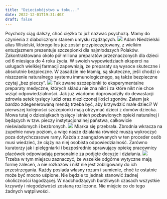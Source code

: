 ```yaml
---
title: "Dzieciobójstwo w toku..."
date: 2022-12-01T19:31:40Z
draft: false
---
```

Psychozy ciąg dalszy, choć ciężko to już nazwać psychozą. Mamy do czynienia z diabolicznym stanem umysłu rządzących.
![](https://cdn.pixabay.com/photo/2022/01/02/18/18/vaccination-6910826_960_720.jpg)
Adam Niedzielski alias Wisielski, którego los już został przypieczętowany, z wielkim entuzjazmem prezentuje szczepionki dla najmłodszych Polaków. Zakontraktowano około pół miliona preparatów przeznaczonych dla dzieci od 6 miesiąca do 4 roku życia. W swoich wypowiedziach eksperci na usługach wielkiej farmacji zapewniają, że preparaty są wysoce skuteczne i absolutnie bezpieczne. W zasadzie nie kłamią, są skuteczne, jeśli chodzi o niszczenie naturalnego systemu immunologicznego, są także bezpieczne czytaj „bez pieczy”.
![](https://cdn.pixabay.com/photo/2016/02/26/07/48/child-1223680_960_720.jpg)
Tak zwane szczepionki to eksperymentalne preparaty medyczne, których składu nie zna nikt i za które nikt nie chce wziąć odpowiedzialności. Jak już wiadomo doprowadziły do dewastacji zdrowia setek tysięcy ludzi oraz niezliczonej ilości zgonów. Zatem jak bardzo zdegenerowaną mendą trzeba być, aby krzywdzić małe dzieci? W pierwszej kolejności szczepionki mają otrzymać dzieci z domów dziecka. Mowa tutaj o dziesiątkach tysięcy istnień pozbawionych opieki naturalnej i będących w tzw. pieczy instytucjonalnej państwa, całkowicie nieświadomych i bezbronych.
![](https://cdn.pixabay.com/photo/2020/05/02/09/33/fear-5120520_960_720.jpg)
Miarka się przebrała. Zbrodnia wkracza na zupełnie nowy poziom, a więc nasze działania również muszą wykroczyć poza dotychczasowe ramy. Każda z zaangażowanych w ten proceder osób musi wiedzieć, że ciąży na niej osobista odpowiedzialność. Zarówno kuratorzy jak i pielęgniarki i bezpośrednio sprawujący opiekę pracownicy placówek odpowiadają personalnie za podjęte decyzje i działania.
![](https://cdn.pixabay.com/photo/2021/01/30/09/51/vaccination-5963323_960_720.jpg)
Trzeba w tym miejscu zaznaczyć, że wszelkie odgórne wytyczne mają formę zaleceń, a nie rozkazów i nikt nie jest zobligowany do ich przestrzegania. Każdy posiada własny rozum i sumienie, choć te ostatnie może być mocno uśpione. Nie będzie to jednak stanowić żadnej okoliczności łagodzącej. W nadchodzących burzliwych czasach wszystkie krzywdy i niegodziwości zostaną rozliczone. Nie miejcie co do tego żadnych wątpliwości.